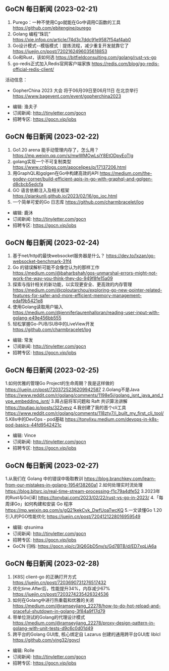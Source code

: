 ## GoCN 每日新闻 (2023-02-21)
1. Purego：一种不使用Cgo就能在Go中调用C函数的工具 https://github.com/ebitengine/purego
2. Golang 编程“珠玑” https://xie.infoq.cn/article/74d3c7ddc91e9587f54af4ab0
3. Go设计模式--模版模式｜提炼流程，减少重复开发就靠它了 https://juejin.cn/post/7202162496035618853
4. Go和Rust，该如何选 https://bitfieldconsulting.com/golang/rust-vs-go
5. go-redis正式加入Redis官网客户端家族 https://redis.com/blog/go-redis-official-redis-client/

活动信息：
* GopherChina 2023 大会 将于06月09日至06月11日 在北京举行 https://www.bagevent.com/event/gopherchina2023

- 编辑: 渔夫子
- 订阅新闻: http://tinyletter.com/gocn
- 招聘专区: https://gocn.vip/jobs

## GoCN 每日新闻 (2023-02-22)

1. Go1.20 arena 能手动管理内存了，怎么用？ https://mp.weixin.qq.com/s/mwWMOwLsiY8EtODpyEoTIg
2. golang实现一个不可复制类型 https://www.cnblogs.com/apocelipes/p/17137206.html
3. 用GraphQL和gqlgen在Go中构建高效的API https://medium.com/the-godev-corner/build-efficient-apis-in-go-with-graphql-and-gqlgen-d8cbcb5edcfa
4. GO 语言依赖注入及相关框架 https://qiankunli.github.io/2023/02/16/go_ioc.html
5. 一个简单可爱的Go 日志库 https://github.com/charmbracelet/log

- 编辑: 鹿沐
- 订阅新闻: http://tinyletter.com/gocn
- 招聘专区: https://gocn.vip/jobs







## GoCN 每日新闻 (2023-02-24)

1. 基于net/http的最快websocket服务器是什么？ https://dev.to/lxzan/go-websocket-benchmark-31f4
2. Go 的错误解析可能不会像您认为的那样工作 https://medium.com/@baharbshah/gos-unmarshal-errors-might-not-work-the-way-you-think-they-do-949f8fe15a09
3. 探索与指针相关的新功能，以实现更安全、更高效的内存管理 https://medium.com/@cploutarchou/exploring-go-new-pointer-related-features-for-safer-and-more-efficient-memory-management-edaf9b5421e8
4. 使用Golang读取用户输入 https://medium.com/@jenniferlaurenhalloran/reading-user-input-with-golang-e49e456bb555
5. 轻松掌握Go-PUB/SUB中的LiveView开发 https://github.com/charmbracelet/log

- 编辑: 常发
- 订阅新闻: http://tinyletter.com/gocn
- 招聘专区: https://gocn.vip/jobs


## GoCN 每日新闻 (2023-02-25)
1.如何优雅的管理Go Project的生命周期？我是这样做的 https://juejin.cn/post/7203725236209942587
2.Golang不是Java https://www.reddit.com/r/golang/comments/1198e5j/golang_isnt_java_and_type_embedding_isnt/
3.拜占庭将军问题和 Raft 共识算法讲解 https://toutiao.io/posts/322vevz
4.我创建了我的首个cli工具 https://www.reddit.com/r/golang/comments/118zty7/i_built_my_first_cli_tool/
5.K8s中的DevOps - pod基础 https://tonylixu.medium.com/devops-in-k8s-pod-basics-44fd9542421c

- 编辑: Vince
- 订阅新闻: http://tinyletter.com/gocn
- 招聘专区: https://gocn.vip/jobs

## GoCN 每日新闻 (2023-02-27)
1.从我们在 Golang 中的错误中吸取教训 https://blog.branchkey.com/learn-from-our-mistakes-in-golang-1954f38260a1
2.如何处理实时流处理 https://blog.bitsrc.io/real-time-stream-processing-f1c79a4dfe52
3.2023年的Rust与Go[译] https://tonybai.com/2023/02/22/rust-vs-go-in-2023/
4.「每周译Go」如何构建和安装 Go 程序 https://mp.weixin.qq.com/s/gQ21kekCvk_DwfUoaTwcKQ
5.一文读懂Go 1.20引入的PGO性能优化 https://juejin.cn/post/7204121228016959549

- 编辑: qtsunima
- 订阅新闻: http://tinyletter.com/gocn
- 招聘专区: https://gocn.vip/jobs
- GoCN 归档: https://gocn.vip/c/3lQ6GbD5ny/s/Gd7BTB/d/ED7xqLiA6a

## GoCN 每日新闻 (2023-02-28)
1. [K8S] client-go 的正确打开方式 https://juejin.cn/post/7203690731276517432
2. 优化time.After后，性能提升34%，内存减少67% https://juejin.cn/post/7203274235426324536
3. 如何在Golang中进行热重载和优雅的关闭 https://medium.com/@ramseyjiang_22278/how-to-do-hot-reload-and-graceful-shutdown-in-golang-3f84a9f17d79
4. 带单位测试的Golang的代理设计模式 https://medium.com/@ramseyjiang_22278/proxy-design-pattern-in-golang-with-unit-tests-d9c6c0d01d49
5. 跨平台的Golang GUI库, 核心绑定自 Lazarus 创建的通用跨平台GUI库 liblcl https://github.com/ying32/govcl

- 编辑: Rolle
- 订阅新闻: http://tinyletter.com/gocn
- 招聘专区: https://gocn.vip/jobs
